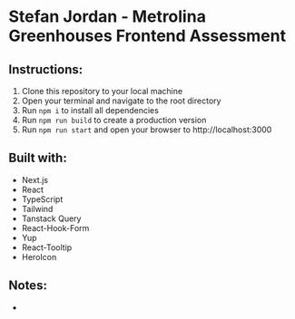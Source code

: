 # Stefan Jordan - Metrolina Greenhouses Frontend Assessment

## Instructions:
1. Clone this repository to your local machine
2. Open your terminal and navigate to the root directory
3. Run `npm i` to install all dependencies
4. Run `npm run build` to create a production version
5. Run `npm run start` and open your browser to http://localhost:3000 

## Built with: 
- Next.js
- React
- TypeScript
- Tailwind
- Tanstack Query
- React-Hook-Form
- Yup
- React-Tooltip
- HeroIcon

## Notes:
- 